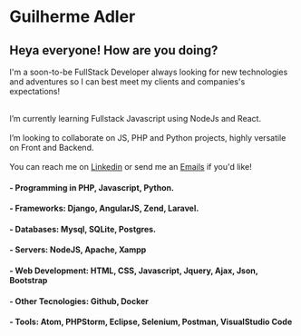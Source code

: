 # Guilherme Adler

## Heya everyone! How are you doing?

I'm a soon-to-be FullStack Developer always looking for new technologies and adventures so I can best meet my clients and companies's expectations!

<br/> I’m currently learning Fullstack Javascript using NodeJs and React.
<br/><br/> I’m looking to collaborate on JS, PHP and Python projects, highly versatile on Front and Backend.
<br/><br/> You can reach me on [Linkedin](https://www.linkedin.com/in/guilherme-adler-bab5b8132/) or send me an [Emails](guiadler@gmail.com) if you'd like!

#### - Programming in PHP, Javascript, Python.
#### - Frameworks:  Django, AngularJS, Zend, Laravel.
#### - Databases: Mysql, SQLite, Postgres.
#### - Servers: NodeJS, Apache, Xampp
#### - Web Development: HTML, CSS, Javascript, Jquery, Ajax, Json, Bootstrap
#### - Other Tecnologies: Github, Docker
#### - Tools: Atom, PHPStorm, Eclipse, Selenium, Postman, VisualStudio Code
